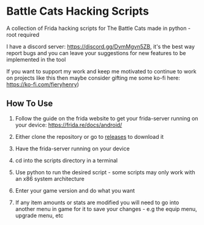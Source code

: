 # Battle Cats Hacking Scripts

A collection of Frida hacking scripts for The Battle Cats made in python - root required

I have a discord server: https://discord.gg/DvmMgvn5ZB, it's the best way report bugs and you can leave your suggestions for new features to be implemented in the tool

If you want to support my work and keep me motivated to 
continue to work on projects like this then maybe consider gifting me some 
ko-fi here: https://ko-fi.com/fieryhenry)

## How To Use

1. Follow the guide on the frida website to get your frida-server running on your device: https://frida.re/docs/android/

2. Either clone the repository or go to [releases](https://github.com/fieryhenry/Battle-Cats-Hacking-Scripts/releases) to download it

3. Have the frida-server running on your device

4. cd into the scripts directory in a terminal

5. Use python to run the desired script - some scripts may only work with an x86 system architecture

6. Enter your game version and do what you want

7. If any item amounts or stats are modified you will need to go into another menu in game for it to save your changes - e.g the equip menu, upgrade menu, etc


